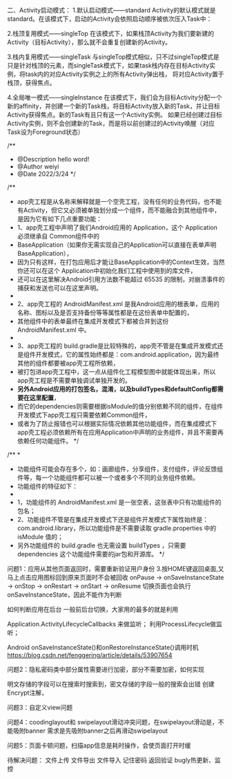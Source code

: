 二、Activity启动模式：
1.默认启动模式——standard
Activity的默认模式就是standard。在该模式下，启动的Activity会依照启动顺序被依次压入Task中：

2.栈顶复用模式——singleTop
在该模式下，如果栈顶Activity为我们要新建的Activity（目标Activity），那么就不会重复创建新的Activity。

3.栈内复用模式——singleTask
与singleTop模式相似，只不过singleTop模式是只是针对栈顶的元素，而singleTask模式下，如果task栈内存在目标Activity实例，将task内的对应Activity实例之上的所有Activity弹出栈， 将对应Activity置于栈顶，获得焦点。

4.全局唯一模式——singleInstance
在该模式下，我们会为目标Activity分配一个新的affinity，并创建一个新的Task栈，将目标Activity放入新的Task，并让目标Activity获得焦点。新的Task有且只有这一个Activity实例。 如果已经创建过目标Activity实例，则不会创建新的Task，而是将以前创建过的Activity唤醒（对应Task设为Foreground状态）

/**
 * @Description hello word!
 * @Author weiyi
 * @Date 2022/3/24
 */

/**
 * app壳工程是从名称来解释就是一个空壳工程，没有任何的业务代码，也不能有Activity，但它又必须被单独划分成一个组件，而不能融合到其他组件中，是因为它有如下几点重要功能：
 * 1、app壳工程中声明了我们Android应用的 Application，这个 Application 必须继承自 Common组件中的
 * BaseApplication（如果你无需实现自己的Application可以直接在表单声明BaseApplication），
 * 因为只有这样，在打包应用后才能让BaseApplication中的Context生效，当然你还可以在这个 Application中初始化我们工程中使用到的库文件，
 * 还可以在这里解决Android引用方法数不能超过 65535 的限制，对崩溃事件的捕获和发送也可以在这里声明。
 *
 * 2、app壳工程的 AndroidManifest.xml 是我Android应用的根表单，应用的名称、图标以及是否支持备份等等属性都是在这份表单中配置的，
 * 其他组件中的表单最终在集成开发模式下都被合并到这份 AndroidManifest.xml 中。
 *
 * 3、app壳工程的 build.gradle是比较特殊的，app壳不管是在集成开发模式还是组件开发模式，它的属性始终都是：com.android.application，因为最终其他的组件都要被app壳工程所依赖，
 * 被打包进app壳工程中，这一点从组件化工程模型图中就能体现出来，所以app壳工程是不需要单独调试单独开发的。
 * **另外Android应用的打包签名，混淆，以及buildTypes和defaultConfig都需要在这里配置**，
 * 而它的dependencies则需要根据isModule的值分别依赖不同的组件，在组件开发模式下app壳工程只需要依赖Common组件，
 * 或者为了防止报错也可以根据实际情况依赖其他功能组件，而在集成模式下app壳工程必须依赖所有在应用Application中声明的业务组件，并且不需要再依赖任何功能组件。
 */

/**
 *
 * 功能组件可能会存在多个，如：画廊组件，分享组件，支付组件，评论反馈组件等，每一个功能组件都可以被一个或者多个不同的业务组件依赖。
 * 功能组件的特征如下：
 *
 * 1，功能组件的 AndroidManifest.xml 是一张空表，这张表中只有功能组件的包名；
 * 2、功能组件不管是在集成开发模式下还是组件开发模式下属性始终是： com.android.library，所以功能组件是不需要读取 gradle.properties 中的 isModule 值的；
 * 另外功能组件的 build.gradle 也无需设置 buildTypes ，只需要 dependencies 这个功能组件需要的jar包和开源库。
 */
   


问题1：应用从其他页面返回时，需要重新验证用户身份
3.按HOME键返回桌面,又马上点击应用图标回到原来页面时不会被回收
onPause -> onSaveInstanceState -> onStop -> onRestart -> onStart -> onResume
切换页面也会执行 onSaveInstanceState，因此不能作为判断

如何判断应用在后台
一般前后台切换，大家用的最多的就是利用

Application.ActivityLifecycleCallbacks 来做监听；
利用ProcessLifecycle做监听；

Android onSaveInstanceState()和onRestoreInstanceState()调用时机
https://blog.csdn.net/fenggering/article/details/53907654

问题2：隐私密码类中部分属性需要进行加密，部分不需要加密，如何实现

明文存储的字段可以在搜索时搜索到，密文存储的字段一般的搜索会出错
创建Encrypt注解，


问题3：自定义view问题


问题4：coodinglayout和 swipelayout滑动冲突问题，在swipelayout滑动是，不能吸附banner
需求是先吸附banner之后再滑动swipelayout

问题5：页面卡顿问题，扫描app信息是耗时操作，会使页面打开时缓

待解决问题：
文件上传
文件导出
文件导入
记住密码
返回验证
bugly热更新、监控
